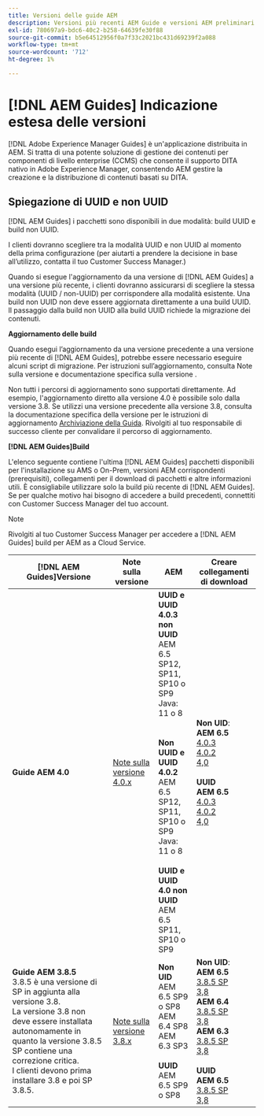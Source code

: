```yaml
---
title: Versioni delle guide AEM
description: Versioni più recenti AEM Guide e versioni AEM preliminari necessarie
exl-id: 780697a9-bdc6-40c2-b258-64639fe30f88
source-git-commit: b5e64512956f0a7f33c2021bc431d69239f2a088
workflow-type: tm+mt
source-wordcount: '712'
ht-degree: 1%

---
```


# [!DNL AEM Guides] Indicazione estesa delle versioni

[!DNL Adobe Experience Manager Guides] è un&#39;applicazione distribuita in AEM. Si tratta di una potente soluzione di gestione dei contenuti per componenti di livello enterprise (CCMS) che consente il supporto DITA nativo in Adobe Experience Manager, consentendo AEM gestire la creazione e la distribuzione di contenuti basati su DITA.

## Spiegazione di UUID e non UUID

[!DNL AEM Guides] i pacchetti sono disponibili in due modalità: build UUID e build non UUID.

I clienti dovranno scegliere tra la modalità UUID e non UUID al momento della prima configurazione (per aiutarti a prendere la decisione in base all’utilizzo, contatta il tuo Customer Success Manager.)

Quando si esegue l&#39;aggiornamento da una versione di [!DNL AEM Guides] a una versione più recente, i clienti dovranno assicurarsi di scegliere la stessa modalità (UUID / non-UUID) per corrispondere alla modalità esistente. Una build non UUID non deve essere aggiornata direttamente a una build UUID. Il passaggio dalla build non UUID alla build UUID richiede la migrazione dei contenuti.

**Aggiornamento delle build**

Quando esegui l’aggiornamento da una versione precedente a una versione più recente di [!DNL AEM Guides], potrebbe essere necessario eseguire alcuni script di migrazione. Per istruzioni sull’aggiornamento, consulta Note sulla versione e documentazione specifica sulla versione .

Non tutti i percorsi di aggiornamento sono supportati direttamente. Ad esempio, l&#39;aggiornamento diretto alla versione 4.0 è possibile solo dalla versione 3.8. Se utilizzi una versione precedente alla versione 3.8, consulta la documentazione specifica della versione per le istruzioni di aggiornamento [Archiviazione della Guida](https://helpx.adobe.com/xml-documentation-for-experience-manager/archive.html).
Rivolgiti al tuo responsabile di successo cliente per convalidare il percorso di aggiornamento.

**[!DNL AEM Guides]Build**

L&#39;elenco seguente contiene l&#39;ultima [!DNL AEM Guides] pacchetti disponibili per l&#39;installazione su AMS o On-Prem, versioni AEM corrispondenti (prerequisiti), collegamenti per il download di pacchetti e altre informazioni utili. È consigliabile utilizzare solo la build più recente di [!DNL AEM Guides]. Se per qualche motivo hai bisogno di accedere a build precedenti, connettiti con Customer Success Manager del tuo account.

>[!NOTE]
>
>Rivolgiti al tuo Customer Success Manager per accedere a [!DNL AEM Guides] build per AEM as a Cloud Service.

| [!DNL AEM Guides]Versione  | Note sulla versione | AEM | Creare collegamenti di download |
|---|---|---|---|
| **Guide AEM 4.0** | [Note sulla versione 4.0.x](https://helpx.adobe.com/xml-documentation-for-experience-manager/release-note/release-notes-xml-documentation-solution-4-0.html) | **UUID e UUID 4.0.3 non UUID**<br> AEM 6.5 SP12, SP11, SP10 o SP9 <br>Java: 11 o 8 <br><br> <br>**Non UUID e UUID 4.0.2** <br> AEM 6.5 SP12, SP11, SP10 o SP9 <br>Java: 11 o 8 <br><br> **UUID e UUID 4.0 non UUID** <br> AEM 6.5 SP11, SP10 o SP9 | **Non UID**: <br> **AEM 6.5** <br>[4.0.3](https://experience.adobe.com/#/downloads/content/software-distribution/en/aem.html?package=%2Fcontent%2Fsoftware-distribution%2Fen%2Fdetails.html%2Fcontent%2Fdam%2Faem%2Fpublic%2Faemdox%2F4-0-3%2F4-0-2-non-uuid%2Fcom.adobe.fmdita-6.5-hotfix-4.0.3.1.zip)<br>[4.0.2](https://experience.adobe.com/#/downloads/content/software-distribution/en/aem.html?package=%2Fcontent%2Fsoftware-distribution%2Fen%2Fdetails.html%2Fcontent%2Fdam%2Faem%2Fpublic%2Faemdox%2F4-0-2%2F4-0-2-non-uuid%2Fcom.adobe.fmdita-6.5-sp-4.0.2.10.zip)  <br> [4,0](https://experience.adobe.com/#/downloads/content/software-distribution/en/aem.html?package=/content/software-distribution/en/details.html/content/dam/aem/public/aemdox/4-0/4-0-non-uuid/com.adobe.fmdita-6.5-4.0.70.zip)  <br><br> **UUID** <br>**AEM 6.5**  <br>[4.0.3](https://experience.adobe.com/#/downloads/content/software-distribution/en/aem.html?package=%2Fcontent%2Fsoftware-distribution%2Fen%2Fdetails.html%2Fcontent%2Fdam%2Faem%2Fpublic%2Faemdox%2F4-0-3%2F4-0-3-uuid%2Fcom.adobe.fmdita.uuid-6.5-hotfix-4.0.3.1.zip) <br>[4.0.2](https://experience.adobe.com/#/downloads/content/software-distribution/en/aem.html?package=%2Fcontent%2Fsoftware-distribution%2Fen%2Fdetails.html%2Fcontent%2Fdam%2Faem%2Fpublic%2Faemdox%2F4-0-2%2F4-0-2-uuid%2Fcom.adobe.fmdita.uuid-6.5-sp-4.0.2.10.zip)<br> [4,0](https://experience.adobe.com/#/downloads/content/software-distribution/en/aem.html?package=/content/software-distribution/en/details.html/content/dam/aem/public/aemdox/4-0/4-0-uuid/com.adobe.fmdita-6.5-uuid-4.0.70.zip) |
| **Guide AEM 3.8.5** <br> 3.8.5 è una versione di SP in aggiunta alla versione 3.8. <br>La versione 3.8 non deve essere installata autonomamente in quanto la versione 3.8.5 SP contiene una correzione critica. <br>I clienti devono prima installare 3.8 e poi SP 3.8.5. | [Note sulla versione 3.8.x](https://helpx.adobe.com/xml-documentation-for-experience-manager/release-note/release-notes-xml-documentation-solution-3-8.html) | **Non UID** <br> AEM 6.5 SP9 o SP8 <br> AEM 6.4 SP8 <br> AEM 6.3 SP3 <br><br> **UUID** <br> AEM 6.5 SP9 o SP8 | **Non UID**: <br> **AEM 6.5** <br> [3.8.5 SP](https://experience.adobe.com/#/downloads/content/software-distribution/en/aem.html?package=/content/software-distribution/en/details.html/content/dam/aem/public/aemdox/3-8-5/com.adobe.fmdita-6.5-hotfix-3.8.5.2.zip) <br>[3,8](https://experience.adobe.com/#/downloads/content/software-distribution/en/aem.html?package=/content/software-distribution/en/details.html/content/dam/aem/public/aemdox/3-8/com.adobe.fmdita-6.5-3.8.166.zip)<br> **AEM 6.4** <br> [3.8.5 SP](https://experience.adobe.com/#/downloads/content/software-distribution/en/aem.html?package=/content/software-distribution/en/details.html/content/dam/aem/public/aemdox/3-8-5/com.adobe.fmdita-6.4-hotfix-3.8.5.1.zip) <br>[3,8](https://experience.adobe.com/#/downloads/content/software-distribution/en/aem.html?package=/content/software-distribution/en/details.html/content/dam/aem/public/aemdox/3-8/com.adobe.fmdita-6.4-3.8.166.zip) <br> **AEM 6.3** <br> [3.8.5 SP](https://experience.adobe.com/#/downloads/content/software-distribution/en/aem.html?package=/content/software-distribution/en/details.html/content/dam/aem/public/aemdox/3-8-5/com.adobe.fmdita-6.3-hotfix-3.8.5.1.zip) <br>[3,8](https://experience.adobe.com/#/downloads/content/software-distribution/en/aem.html?package=/content/software-distribution/en/details.html/content/dam/aem/public/aemdox/3-8/com.adobe.fmdita-6.3-3.8.166.zip) <br><br> **UUID** <br>**AEM 6.5** <br> [3.8.5 SP](https://experience.adobe.com/#/downloads/content/software-distribution/en/aem.html?package=/content/software-distribution/en/details.html/content/dam/aem/public/aemdox/3-8-5uuid/com.adobe.fmdita.uuid-6.5-hotfix-3.8.5.2.zip) <br> [3,8](https://experience.adobe.com/#/downloads/content/software-distribution/en/aem.html?package=/content/software-distribution/en/details.html/content/dam/aem/public/aemdox/3-8uuid/com.adobe.fmdita.uuid-6.5-3.8.168.zip) |
